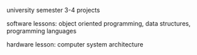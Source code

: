 university semester 3-4 projects

software lessons: object oriented programming, data structures, programming languages

hardware lesson: computer system architecture
